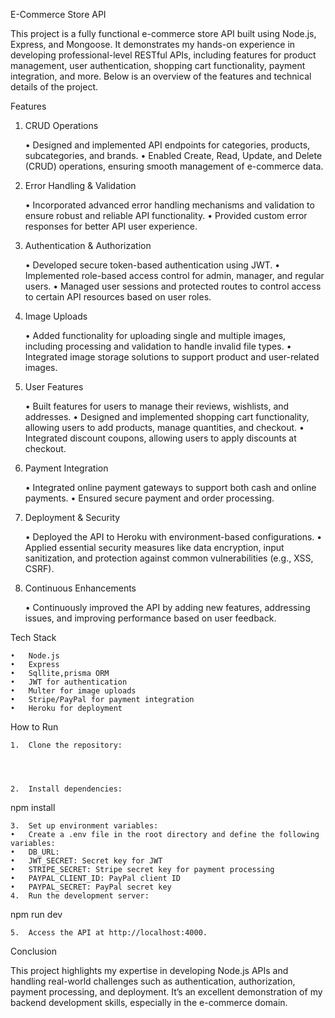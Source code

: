 E-Commerce Store API

This project is a fully functional e-commerce store API built using Node.js, Express, and Mongoose. It demonstrates my hands-on experience in developing professional-level RESTful APIs, including features for product management, user authentication, shopping cart functionality, payment integration, and more. Below is an overview of the features and technical details of the project.

Features

1. CRUD Operations

	•	Designed and implemented API endpoints for categories, products, subcategories, and brands.
	•	Enabled Create, Read, Update, and Delete (CRUD) operations, ensuring smooth management of e-commerce data.

2. Error Handling & Validation

	•	Incorporated advanced error handling mechanisms and validation to ensure robust and reliable API functionality.
	•	Provided custom error responses for better API user experience.

3. Authentication & Authorization

	•	Developed secure token-based authentication using JWT.
	•	Implemented role-based access control for admin, manager, and regular users.
	•	Managed user sessions and protected routes to control access to certain API resources based on user roles.

4. Image Uploads

	•	Added functionality for uploading single and multiple images, including processing and validation to handle invalid file types.
	•	Integrated image storage solutions to support product and user-related images.

5. User Features

	•	Built features for users to manage their reviews, wishlists, and addresses.
	•	Designed and implemented shopping cart functionality, allowing users to add products, manage quantities, and checkout.
	•	Integrated discount coupons, allowing users to apply discounts at checkout.

6. Payment Integration

	•	Integrated online payment gateways to support both cash and online payments.
	•	Ensured secure payment and order processing.

7. Deployment & Security

	•	Deployed the API to Heroku with environment-based configurations.
	•	Applied essential security measures like data encryption, input sanitization, and protection against common vulnerabilities (e.g., XSS, CSRF).

8. Continuous Enhancements

	•	Continuously improved the API by adding new features, addressing issues, and improving performance based on user feedback.

Tech Stack

	•	Node.js
	•	Express
	•	Sqllite,prisma ORM
	•	JWT for authentication
	•	Multer for image uploads
	•	Stripe/PayPal for payment integration
	•	Heroku for deployment

How to Run

	1.	Clone the repository:




	2.	Install dependencies:

npm install


	3.	Set up environment variables:
	•	Create a .env file in the root directory and define the following variables:
	•	DB_URL: 
	•	JWT_SECRET: Secret key for JWT
	•	STRIPE_SECRET: Stripe secret key for payment processing
	•	PAYPAL_CLIENT_ID: PayPal client ID
	•	PAYPAL_SECRET: PayPal secret key
	4.	Run the development server:

npm run dev


	5.	Access the API at http://localhost:4000.

Conclusion

This project highlights my expertise in developing Node.js APIs and handling real-world challenges such as authentication, authorization, payment processing, and deployment. It’s an excellent demonstration of my backend development skills, especially in the e-commerce domain.

